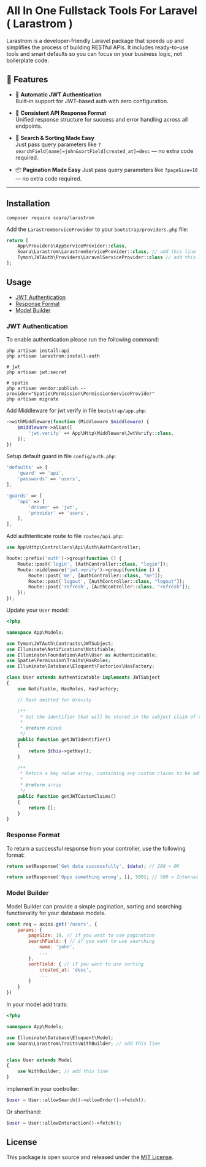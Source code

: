 # All In One Fullstack Tools For Laravel ( Larastrom )

Larastrom is a developer-friendly Laravel package that speeds up and simplifies the process of building RESTful APIs. It includes ready-to-use tools and smart defaults so you can focus on your business logic, not boilerplate code.

## 🚀 Features

- 🔐 **Automatic JWT Authentication**  
  Built-in support for JWT-based auth with zero configuration.

- 🔁 **Consistent API Response Format**  
  Unified response structure for success and error handling across all endpoints.

- 🔎 **Search & Sorting Made Easy**  
  Just pass query parameters like `?searchField[name]=john&sortField[created_at]=desc` — no extra code required.

- 📦 **Pagination Made Easy**
  Just pass query parameters like `?pageSize=10` — no extra code required.

---

## Installation

```
composer require soara/larastrom
```

Add the `LarastromServiceProvider` to your `bootstrap/providers.php` file:

```php
return [
    App\Providers\AppServiceProvider::class,
    Soara\Larastrom\LarastromServiceProvider::class, // add this line
    Tymon\JWTAuth\Providers\LaravelServiceProvider::class // add this line
];
```

## Usage

- [JWT Authentication](#jwt-authentication)
- [Response Format](#response-format)
- [Model Builder](#model-builder)

### JWT Authentication

To enable authentication please run the following command:

```
php artisan install:api
php artisan larastrom:install-auth

# jwt
php artisan jwt:secret

# spatie
php artisan vendor:publish --provider="Spatie\Permission\PermissionServiceProvider"
php artisan migrate
```

Add Middleware for jwt verify in file `bootstrap/app.php`:

```php
->withMiddleware(function (Middleware $middleware) {
    $middleware->alias([
        'jwt.verify' => App\Http\Middleware\JwtVerify::class,
    ]);
})
```

Setup default guard in file `config/auth.php`:

```php
'defaults' => [
    'guard' => 'api',
    'passwords' => 'users',
],

'guards' => [
    'api' => [
        'driver' => 'jwt',
        'provider' => 'users',
    ],
],
```

Add authtenticate route to file `routes/api.php`:

```php
use App\Http\Controllers\Api\Auth\AuthController;

Route::prefix('auth')->group(function () {
    Route::post('login', [AuthController::class, "login"]);
    Route::middleware('jwt.verify')->group(function () {
        Route::post('me', [AuthController::class, "me"]);
        Route::post('logout', [AuthController::class, "logout"]);
        Route::post('refresh', [AuthController::class, "refresh"]);
    });
});
```

Update your `User` model:

```php
<?php

namespace App\Models;

use Tymon\JWTAuth\Contracts\JWTSubject;
use Illuminate\Notifications\Notifiable;
use Illuminate\Foundation\Auth\User as Authenticatable;
use Spatie\Permission\Traits\HasRoles;
use Illuminate\Database\Eloquent\Factories\HasFactory;

class User extends Authenticatable implements JWTSubject
{
    use Notifiable, HasRoles, HasFactory;

    // Rest omitted for brevity

    /**
     * Get the identifier that will be stored in the subject claim of the JWT.
     *
     * @return mixed
     */
    public function getJWTIdentifier()
    {
        return $this->getKey();
    }

    /**
     * Return a key value array, containing any custom claims to be added to the JWT.
     *
     * @return array
     */
    public function getJWTCustomClaims()
    {
        return [];
    }
}
```

### Response Format

To return a successful response from your controller, use the following format:

```php
return setResponse('Get data successfully', $data); // 200 = OK

return setResponse('Opps something wrong', [], 500); // 500 = Internal Server Error
```

### Model Builder

Model Builder can provide a simple pagination, sorting and searching functionality for your database models.

```js
const req = axios.get('/users', {
    params: {
        pageSize: 10, // if you want to use pagination
        searchField: { // if you want to use searching
            name: 'john',
            ...
        },
        sortField: { // if you want to use sorting
            created_at: 'desc',
            ...
        }
    }
})
```

In your model add traits:

```php
<?php

namespace App\Models;

use Illuminate\Database\Eloquent\Model;
use Soara\Larastrom\Traits\WithBuilder; // add this line


class User extends Model
{
    use WithBuilder; // add this line
}
```

implement in your controller:

```php
$user = User::allowSearch()->allowOrder()->fetch();
```

Or shorthand:

```php
$user = User::allowInteraction()->fetch();
```

## License

This package is open source and released under the [MIT License](https://opensource.org/licenses/MIT).
